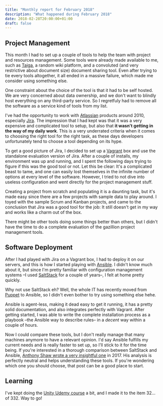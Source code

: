 ```yaml
---
title: "Monthly report for February 2018"
description: "What happened during February 2018"
date: 2018-02-28T20:00:00+01:00
draft: false
---
```


## Project Management

This month I had to set up a couple of tools to help the team with project and resources management. Some tools were already made available to me, such as [Taiga](https://taiga.io/), a random wiki platform, and a convoluted (and very restrictive about document size) document sharing tool. Even after trying to tie every tools altogether, it all ended in a massive failure, which made me consider using something else.

One constraint about the choice of the tool is that it had to be self hosted. We are very concerned about data ownership, and we don't want to blindly host everything on any third-party service. So I regretfuly had to remove all the software as a service kind of tools from my list.

I've had the opportunity to work with [Atlassian](https://www.atlassian.com/) products around 2010, especially [Jira](https://www.atlassian.com/software/jira). The impression that I had kept was that it was a very expensive and complicated tool to setup, but also that **it wasn't getting in the way of my daily work**. This is a very underrated criteria when it comes to choosing the right tool for the right task, as these days developers unfortunately tend to choose a tool depending on its hype.

To get a good picture of Jira, I decided to set up a [Vagrant](https://www.vagrantup.com/) box and use the standalone evaluation version of Jira. After a couple of installs, my environment was up and running, and I spent the following days trying to figure if this was the good tool or not. Let this be clear: It's a complicated beast to tame, and one can easily lost themselves in the infinite number of options at every level of the software. However, I tried to not dive into useless configuration and went directly for the project management stuff.

Creating a project from scratch and populating it is a daunting task, but it's made easy since there are a few projects with sample data to play around. I toyed with the sample Scrum and Kanban projects, and came to the conclusion that Jira was a good tool for the job: It still doesn't get in my way and works like a charm out of the box.

There might be other tools doing some things better than others, but I didn't have the time to do a complete evaluation of the gazillion project management tools.

## Software Deployment

After I had played with Jira on a Vagrant box, I had to deploy it on our servers, and this is how I started playing with [Ansible](https://www.ansible.com/). I didn't know much about it, but since I'm pretty familiar with configuration management systems –I used [SaltStack](https://saltstack.com/) for a couple of years–, I felt at home pretty quickly.

Why not use SaltStack eh? Well, the whole IT has recently moved from [Puppet](https://puppet.com/) to Ansible, so I didn't even bother to try using something else hehe.

Ansible is agent-less, making it dead easy to get it running, it has a pretty solid documentation, and also integrates perfectly with Vagrant. After getting started, I was able to write the complete installation process as a playbook –the Ansible way to describe rules– in a _decent_ way within a couple of hours.

Now I could compare these tools, but I don't really manage that many machines anymore to have a relevant opinion. I'd say Ansible fulfills my current needs and is really faster to set up, so I'll stick to it for the time being. If you're interested in a thorough comparison between SaltStack and Ansible, [Anthony Shaw wrote a very insightful one](https://medium.com/@anthonypjshaw/ansible-v-s-salt-saltstack-v-s-stackstorm-3d8f57149368) in 2017. His analysis is perfectly neutral and helps understanding these tools. If you're wondering which one you should choose, that post can be a good place to start.

## Learning

I've kept doing the [Unity Udemy course](https://www.udemy.com/unitycourse/) a bit, and I made it to the item 32... of 332. Way to go!
